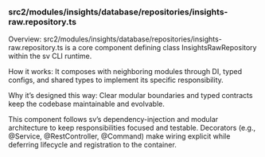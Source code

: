 ### src2/modules/insights/database/repositories/insights-raw.repository.ts

Overview: src2/modules/insights/database/repositories/insights-raw.repository.ts is a core component defining class InsightsRawRepository within the sv CLI runtime.

How it works: It composes with neighboring modules through DI, typed configs, and shared types to implement its specific responsibility.

Why it’s designed this way: Clear modular boundaries and typed contracts keep the codebase maintainable and evolvable.

This component follows sv’s dependency-injection and modular architecture to keep responsibilities focused and testable. Decorators (e.g., @Service, @RestController, @Command) make wiring explicit while deferring lifecycle and registration to the container.
